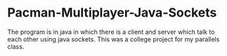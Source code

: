 # Pacman-Multiplayer-Java-Sockets

The program is in java in which there is a client and server which talk to each other using java sockets.
This was a college project for my parallels class. 

